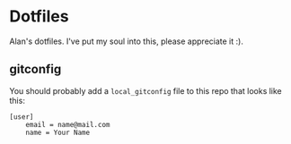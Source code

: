 # Dotfiles
Alan's dotfiles. I've put my soul into this, please appreciate it :).

## gitconfig
You should probably add a `local_gitconfig` file to this repo that looks like
this:

```
[user]
	email = name@mail.com
	name = Your Name
```
